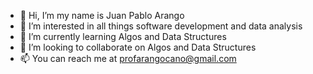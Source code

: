 - 👋 Hi, I’m my name is Juan Pablo Arango
- 👀 I’m interested in all things software development and data analysis
- 🌱 I’m currently learning Algos and Data Structures
- 💞️ I’m looking to collaborate on Algos and Data Structures
- 📫 You can reach me at profarangocano@gmail.com

<!---
Jpkeys29/Jpkeys29 is a ✨ special ✨ repository because its `README.md` (this file) appears on your GitHub profile.
You can click the Preview link to take a look at your changes.
--->
